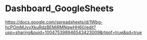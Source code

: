# Dashboard_GoogleSheets
https://docs.google.com/spreadsheets/d/1Wbg-hcPOmMJyyXkuRdzBEMiRMNgwHH60/edit?usp=sharing&ouid=100475398946543423009&rtpof=true&sd=true
